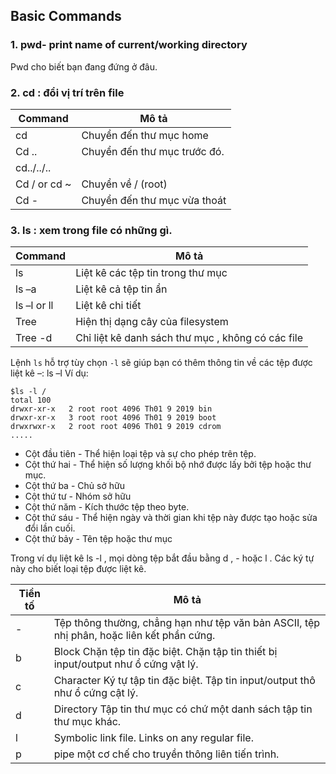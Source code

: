## Basic Commands

### 1. **pwd**- print name of current/working directory 
Pwd cho biết bạn đang đứng ở đâu.

### 2. **cd** : đổi vị trí trên file
|Command|Mô tả|
|------|-----|
|cd|Chuyển đến thư mục home|
|Cd ..|Chuyển đến thư mục trước đó.|
|cd../../..|	|
|Cd / or cd ~|Chuyển về / (root)|
|Cd -|Chuyển đến thư mục vừa thoát|

### 3. **ls** : xem trong file có những gì.
|Command|Mô tả|
|-----|----|
|ls|Liệt kê các tệp tin trong thư mục|
|ls –a|Liệt kê cả tệp tin ẩn|
|ls –l or ll|Liệt kê chi tiết|
|Tree|Hiện thị  dạng cây của filesystem|
|Tree -d|Chỉ liệt kê danh sách thư mục , không có các file|


Lệnh `ls` hỗ trợ tùy chọn `-l` sẽ giúp bạn có thêm thông tin về các tệp được liệt kê –: ls –l
 Ví dụ:
```
$ls -l /
total 100
drwxr-xr-x   2 root root 4096 Th01 9 2019 bin
drwxr-xr-x   3 root root 4096 Th01 9 2019 boot
drwxrwxr-x   2 root root 4096 Th01 9 2019 cdrom
.....
```

+ Cột đầu tiên - Thể hiện loại tệp và sự cho phép trên tệp. 
+ Cột thứ hai - Thể hiện số lượng khối bộ nhớ được lấy bởi tệp hoặc thư mục.
+ Cột thứ ba - Chủ sở hữu
+ Cột thứ tư - Nhóm sở hữu
+ Cột thứ năm - Kích thước tệp theo byte.
+ Cột thứ sáu - Thể hiện ngày và thời gian khi tệp này được tạo hoặc sửa đổi lần cuối.
+ Cột thứ bảy - Tên tệp hoặc thư mục

Trong ví dụ liệt kê ls -l , mọi dòng tệp bắt đầu bằng d , - hoặc l . 
Các ký tự này cho biết loại tệp được liệt kê.

|Tiền tố|Mô tả|
|----|-----|
|-|Tệp thông thường, chẳng hạn như tệp văn bản ASCII, tệp nhị phân, hoặc liên kết phần cứng.|
|b|Block Chặn tệp tin đặc biệt. Chặn tập tin thiết bị input/output như ổ cứng vật lý.|
|c|Character Ký tự tập tin đặc biệt. Tập tin input/output thô như ổ cứng cật lý.|
|d|Directory Tập tin thư mục có chứ một danh sách tập tin thư mục khác.|
|l|Symbolic link file. Links on any regular file.|
|p|pipe một cơ chế cho truyền thông liên tiến trình.|
